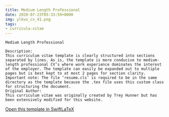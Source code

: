 ```yaml
---
title: Medium Length Professional
date: 2020-07-23T05:33:59+0000
img: ylkvo_cv_41.png
tags:
- curricula-vitae
---
```

```
Medium Length Professional

Description:
This curriculum vitae template is clearly structured into sections separated by lines. As is, the template is more conducive to medium-length professional CV’s where work experience dominates the interest of the employer. The template can easily be expanded out to multiple pages but is best kept to at most 2 pages for section clarity.
Important note: The file ‘resume.cls’ is required to be in the same directory as the template because the .tex file uses this custom class for structuring the document.
Original Author:
This curriculum vitae was originally created by Trey Hunner but has been extensively modified for this website.
```
[Open this template in SwiftLaTeX](https://www.swiftlatex.com/project.html?import=https://swiftlatex.github.io/LaTeXBoilerPlate/zips/qharm_cv_4.zip)
